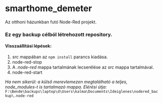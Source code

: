 # smarthome_demeter
Az otthoni házunkban futó Node-Red projekt.

### Ez egy backup célból létrehozott repository.

#### Visszaállítási lépések:
1. src mappában az `npm install` parancs kiadása.
2. node-red-stop
3. A *.node-red* mappa tartalmának lecserélése az *src* mappa tartalmával.
4. node-red-start

*Ha nem sikerül: a külső merevlemezen megtalálható a teljes, node_modules-t is tartalmazó mappa. Elérési útja:* `F:\Bende\backups\laptop\d\Users\kalma\Documents\Ideiglenes\nodered_backup\.node-red`
